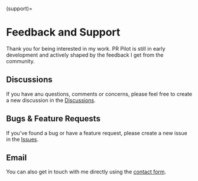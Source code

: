 (support)=
# Feedback and Support
Thank you for being interested in my work. PR Pilot is still in early development and actively shaped by
the feedback I get from the community.

## Discussions
If you have anu questions, comments or concerns, please feel free to create a new discussion in the [Discussions](https://github.com/PR-Pilot-AI/pr-pilot/discussions).

## Bugs & Feature Requests
If you've found a bug or have a feature request, please create a new issue in the [Issues](https://github.com/PR-Pilot-AI/pr-pilot/issues).

## Email
You can also get in touch with me directly using the [contact form](https://www.pr-pilot.ai/contact).
